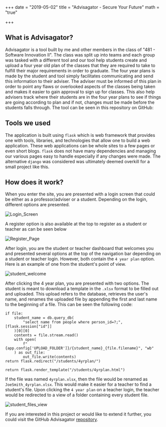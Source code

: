 +++
date = "2019-05-02"
title = "Advisagator - Secure Your Future"
math = "true"

+++

## What is Advisagator?

Advisagator is a tool built by me and other members in the class of "481 - Software Innovation II". The class was split up into teams and each group was tasked with a different tool and our tool help students create and upload a four year old plan of the classes that they are required to take to fulfill their major requirements in order to graduate. The four year plans is made by the student and tool simply facilitates communicating and send this information to their adviser. The adviser must be informed of this plan in order to point any flaws or overlooked aspects of the classes being taken and makes it easier to gain approval to sign up for classes. This also help advisers track where their students are in the four year plans to see if things are going according to plan and if not, changes must be made before the students falls through. The tool can be seen in this repository on GitHub:

## Tools we used

The application is built using `flask` which is web framework that provides one with tools, libraries, and technologies that allow one to build a web application. These web applications can be whole sites to a few pages or even short blogs. `flask` does not have many dependencies and managing our various pages easy to handle especially if any changes were made. The alternative `django` was considered was ultimately deemed overkill for a small project like this.

## How does it work?

When you enter the site, you are presented with a login screen that could be either as a professor/adviser or a student. Depending on the login, different options are presented.

![Login_Screen](/images/login_screen.png)

A register option is also available at the top to register as a student or teacher as can be seen below

![Register_Page](/images/create_account.png)

After login, you are the student or teacher dashboard that welcomes you and presented several options at the top of the navigation bar depending on a student or teacher login. However, both contain the `4 year plan` option. Here is an example of one from the student's point of view.

![student_welcome](/images/welcome_screen.png)

After clicking the 4 year plan, you are presented with two options. The student is meant to download a template in the `.xlsx` format to be filled out and uploaded. This upload refers to the database, retrieves the user's name, and renames the uploaded file by appending the first and last name to the beginning of a file. This can be seen the following code:

```
if file:
    student_name = db.query_db(
        "select name from people where person_id=?;", [flask.session["id"]]
    )[0][0]
    contents = file.stream.read()
    with open(
        f"{app.config['UPLOAD_FOLDER']}/{student_name}_{file.filename}", "wb"
    ) as out_file:
        out_file.write(contents)
return flask.redirect("/students/4yrplan/")

return flask.render_template("/students/4yrplan.html")
```

If the file was named `4yrplan.xlsx`, then the file would be renamed as `JoeSmith_4yrplan.xlsx`. This would make it easier for a teacher to find a student's file. Upon clicking the `4 year plan` on a teacher login, the teacher would be redirected to a view of a folder containing every student file.

![student_files_view](/images/student_file_view.png)

If you are interested in this project or would like to extend it further, you could visit the GitHub Advisagator [repository](https://github.com/GatorEducator/advisagator).
